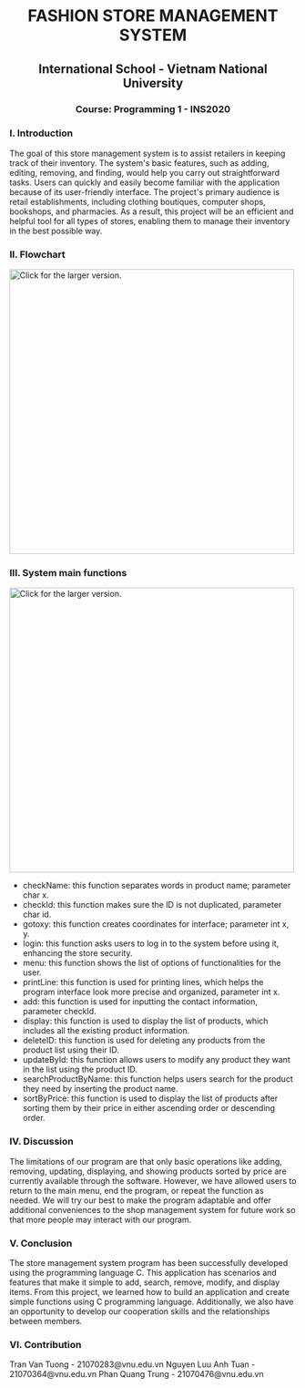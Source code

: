 <h1 align="center">FASHION STORE MANAGEMENT SYSTEM</h1>
<h2 align="center">International School - Vietnam National University</h2>
<h3 align="center">Course: Programming 1 - INS2020</h3>

<h3 align="left">I. Introduction</h3>
  The goal of this store management system is to assist retailers in keeping track of their inventory. The system's basic features, such as adding, editing, removing, and finding, would help you carry out straightforward tasks. Users can quickly and easily become familiar with the application because of its user-friendly interface. 
  The project's primary audience is retail establishments, including clothing boutiques, computer shops, bookshops, and pharmacies. As a result, this project will be an efficient and helpful tool for all types of stores, enabling them to manage their inventory in the best possible way.
  
<h3 align="left">II. Flowchart</h3>
<a href="https://drive.google.com/uc?export=view&id=1yI-K-yRGu3msKvbfNu4u0aLgRsVbeEtI"><img src="https://drive.google.com/uc?export=view&id=1yI-K-yRGu3msKvbfNu4u0aLgRsVbeEtI" style="width: 500px; max-width: 100%; height: auto" title="Click for the larger version."/></a>

<h3 align="left">III. System main functions</h3>
<a href="https://drive.google.com/uc?export=view&id=1jcNjvjp5797n47YirETvUk974LqFnGZv"><img src="https://drive.google.com/uc?export=view&id=1jcNjvjp5797n47YirETvUk974LqFnGZv" style="width: 500px; max-width: 100%; height: auto" title="Click for the larger version."/></a>

- checkName: this function separates words in product name; parameter char x.
- checkId: this function makes sure the ID is not duplicated, parameter char id.
- gotoxy: this function creates coordinates for interface; parameter int x, y.
- login: this function asks users to log in to the system before using it, enhancing the store security.
- menu: this function shows the list of options of functionalities for the user.
- printLine: this function is used for printing lines, which helps the program interface look more precise and organized, parameter int x.
- add: this function is used for inputting the contact information, parameter checkId.
- display: this function is used to display the list of products, which includes all the existing product information.
- deleteID: this function is used for deleting any products from the product list using their ID.
- updateById: this function allows users to modify any product they want in the list using the product ID.
- searchProductByName: this function helps users search for the product they need by inserting the product name.
- sortByPrice: this function is used to display the list of products after sorting them by their price in either ascending order or descending order.

<h3 align="left">IV. Discussion</h3>
The limitations of our program are that only basic operations like adding, removing, updating, displaying, and showing products sorted by price are currently available through
the software. However, we have allowed users to return to the main menu, end the program, or repeat the function as needed. We will try our best to make the program adaptable and offer additional conveniences to the shop management system for future work so that more people may interact with our program.

<h3 align="left">V. Conclusion</h3>
The store management system program has been successfully developed using the programming language C. This application has scenarios and features that make it simple to add, search, remove, modify, and display items. From this project, we learned how to build an application and create simple functions using C programming language. Additionally, we
also have an opportunity to develop our cooperation skills and the relationships between members.

<h3 align="left">VI. Contribution</h3>
Tran Van Tuong       - 21070283@vnu.edu.vn
Nguyen Luu Anh Tuan  - 21070364@vnu.edu.vn
Phan Quang Trung     - 21070476@vnu.edu.vn
